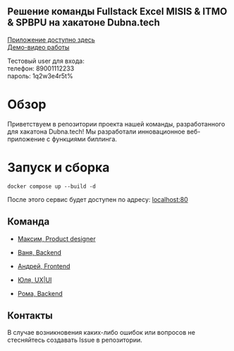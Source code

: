 ## Решение команды Fullstack Excel MISIS & ITMO & SPBPU на хакатоне Dubna.tech
[Приложение доступно здесь](https://dubna24.ru)  
[Демо-видео работы](https://disk.yandex.ru/i/XKNGJIZQQbXaJA)  

Тестовый user для входа:  
телефон: 89001112233  
пароль: 1q2w3e4r5t%

# Обзор
Приветствуем в репозитории проекта нашей команды, разработанного для хакатона Dubna.tech! Мы разработали инновационное веб-приложение с функциями биллинга.

# Запуск и сборка  
```docker compose up --build -d```

После этого сервис будет доступен по адресу: [localhost:80](http://localhost:80)

## Команда

- [Максим, Product designer](https://t.me/MaksIgitov)

- [Ваня, Backend](https://t.me/maj0rio)

- [Андрей, Frontend](https://t.me/andrew_pontific)

- [Юля, UX|UI](https://t.me/deyyudu)

- [Рома, Backend](https://t.me/littump)


## Контакты

В случае возникновения каких-либо ошибок или вопросов не стесняйтесь создавать Issue в репозитории. 
